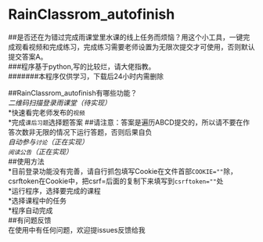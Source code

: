 # RainClassrom_autofinish  
##是否还在为错过完成雨课堂里水课的线上任务而烦恼？用这个小工具，一键完成观看视频和完成练习，完成练习需要老师设置为无限次提交才可使用，否则默认提交答案A。  
###程序基于python,写的比较烂，请大佬指教。  
#######本程序仅供学习，下载后24小时内需删除      


##RainClassrom_autofinish有哪些功能？  
*二维码扫描登录雨课堂（待实现）*  
*快速看完老师发布的`视频`  
*完成`课后习题`选择题答案    ##请注意：答案是遍历ABCD提交的，所以请不要在作答次数非无限的情况下运行答题，否则后果自负  
*自动参与`讨论`（正在实现）*  
*`阅读公告`（正在实现）*        
##使用方法  
*目前登录功能没有完善，请自行抓包填写Cookie在文件首部`COOKIE=""`除，csrftoken在Cookie中，把csrf=后面的复制下来填写到`csrftoken=""`处  
*运行程序，选择要完成的课程  
*选择课程中的任务  
*程序自动完成    
##有问题反馈  
在使用中有任何问题，欢迎提issues反馈给我
